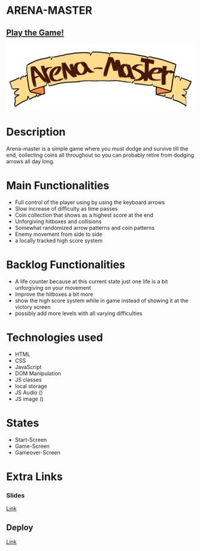

# ARENA-MASTER

## [Play the Game!](https://alejandrorodriguezojeda.github.io/Arena-master/)

![Game Logo](./images/logo.png)


# Description

Arena-master is a simple game where you must dodge and survive till the end, collecting coins all 
throughout so you can probably retire from dodging arrows all day long.

# Main Functionalities

- Full control of the player using by using the keyboard arrows
- Slow increase of difficulty as time passes
- Coin collection that shows as a highest score at the end
- Unforgiving hitboxes and collisions
- Somewhat randomized arrow patterns and coin patterns
- Enemy movement from side to side 
- a locally tracked high score system


# Backlog Functionalities

- A life counter because at this current state just one life is a bit unforgiving on your movement
- Improve the hitboxes a bit more
- show the high score system while in game instead of showing it at the victory screen
- possibly add more levels with all varying difficulties

# Technologies used

- HTML
- CSS
- JavaScript
- DOM Manipulation
- JS classes
- local storage
- JS Audio ()
- JS image ()

# States

- Start-Screen
- Game-Screen
- Gameover-Screen

# Extra Links 

### Slides
[Link](https://www.canva.com/design/DAFp6EC6Ehw/hefFhkTj1T4yy8dr3-qYsw/view?utm_content=DAFp6EC6Ehw&utm_campaign=designshare&utm_medium=link&utm_source=publishsharelink)

## Deploy
[Link](https://alejandrorodriguezojeda.github.io/Arena-master/)